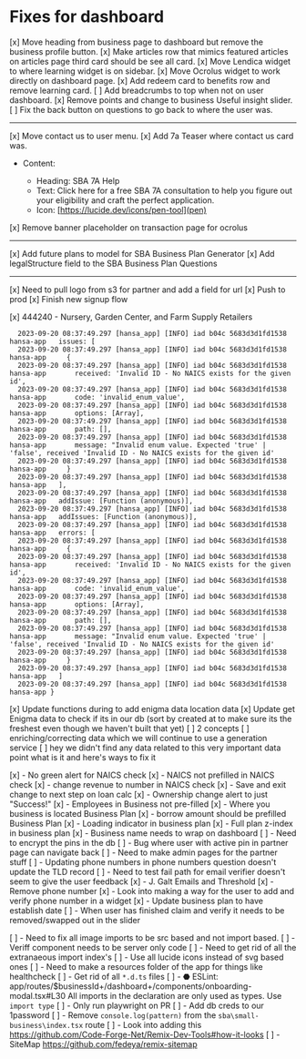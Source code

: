 # Fixes for dashboard

[x] Move heading from business page to dashboard but remove the business profile button.
[x] Make articles row that mimics featured articles on articles page third card should be see all card.
[x] Move Lendica widget to where learning widget is on sidebar.
[x] Move Ocrolus widget to work directly on dashboard page.
[x] Add redeem card to benefits row and remove learning card.
[ ] Add breadcrumbs to top when not on user dashboard.
[x] Remove points and change to business Useful insight slider.
[ ] Fix the back button on questions to go back to where the user was.

---

[x] Move contact us to user menu.
[x] Add 7a Teaser where contact us card was.

- Content:

  - Heading: SBA 7A Help
  - Text: Click here for a free SBA 7A consultation to help you figure out your eligibility and craft the perfect application.
  - Icon: [https://lucide.dev/icons/pen-tool](pen)

[x] Remove banner placeholder on transaction page for ocrolus

---

[x] Add future plans to model for SBA Business Plan Generator
[x] Add legalStructure field to the SBA Business Plan Questions

---

[x] Need to pull logo from s3 for partner and add a field for url
[x] Push to prod
[x] Finish new signup flow

[x] 444240 - Nursery, Garden Center, and Farm Supply Retailers
  ```
    2023-09-20 08:37:49.297 [hansa_app] [INFO] iad b04c 5683d3d1fd1538 hansa-app   issues: [
    2023-09-20 08:37:49.297 [hansa_app] [INFO] iad b04c 5683d3d1fd1538 hansa-app     {
    2023-09-20 08:37:49.297 [hansa_app] [INFO] iad b04c 5683d3d1fd1538 hansa-app       received: 'Invalid ID - No NAICS exists for the given id',
    2023-09-20 08:37:49.297 [hansa_app] [INFO] iad b04c 5683d3d1fd1538 hansa-app       code: 'invalid_enum_value',
    2023-09-20 08:37:49.297 [hansa_app] [INFO] iad b04c 5683d3d1fd1538 hansa-app       options: [Array],
    2023-09-20 08:37:49.297 [hansa_app] [INFO] iad b04c 5683d3d1fd1538 hansa-app       path: [],
    2023-09-20 08:37:49.297 [hansa_app] [INFO] iad b04c 5683d3d1fd1538 hansa-app       message: "Invalid enum value. Expected 'true' | 'false', received 'Invalid ID - No NAICS exists for the given id'
    2023-09-20 08:37:49.297 [hansa_app] [INFO] iad b04c 5683d3d1fd1538 hansa-app     }
    2023-09-20 08:37:49.297 [hansa_app] [INFO] iad b04c 5683d3d1fd1538 hansa-app   ],
    2023-09-20 08:37:49.297 [hansa_app] [INFO] iad b04c 5683d3d1fd1538 hansa-app   addIssue: [Function (anonymous)],
    2023-09-20 08:37:49.297 [hansa_app] [INFO] iad b04c 5683d3d1fd1538 hansa-app   addIssues: [Function (anonymous)],
    2023-09-20 08:37:49.297 [hansa_app] [INFO] iad b04c 5683d3d1fd1538 hansa-app   errors: [
    2023-09-20 08:37:49.297 [hansa_app] [INFO] iad b04c 5683d3d1fd1538 hansa-app     {
    2023-09-20 08:37:49.297 [hansa_app] [INFO] iad b04c 5683d3d1fd1538 hansa-app       received: 'Invalid ID - No NAICS exists for the given id',
    2023-09-20 08:37:49.297 [hansa_app] [INFO] iad b04c 5683d3d1fd1538 hansa-app       code: 'invalid_enum_value',
    2023-09-20 08:37:49.297 [hansa_app] [INFO] iad b04c 5683d3d1fd1538 hansa-app       options: [Array],
    2023-09-20 08:37:49.297 [hansa_app] [INFO] iad b04c 5683d3d1fd1538 hansa-app       path: [],
    2023-09-20 08:37:49.297 [hansa_app] [INFO] iad b04c 5683d3d1fd1538 hansa-app       message: "Invalid enum value. Expected 'true' | 'false', received 'Invalid ID - No NAICS exists for the given id'
    2023-09-20 08:37:49.297 [hansa_app] [INFO] iad b04c 5683d3d1fd1538 hansa-app     }
    2023-09-20 08:37:49.297 [hansa_app] [INFO] iad b04c 5683d3d1fd1538 hansa-app   ]
    2023-09-20 08:37:49.297 [hansa_app] [INFO] iad b04c 5683d3d1fd1538 hansa-app }
  ```
[x] Update functions during to add enigma data location data
[x] Update get Enigma data to check if its in our db (sort by created at to make sure its the freshest even though we haven't built that yet)
[ ] 2 concepts
  [ ] enriching/correcting data which we will continue to use a generation service
  [ ] hey we didn't find any data related to this very important data point what is it and here's ways to fix it


[x] - No green alert for NAICS check
[x] - NAICS not prefilled in NAICS check
[x] - change revenue to number in NAICS check
[x] - Save and exit change to next step on loan calc
[x] - Ownership change alert to just "Success!"
[x] - Employees in Business not pre-filled
[x] - Where you business is located Business Plan
[x] - borrow amount should be prefilled Business Plan
[x] - Loading indicator in business plan
[x] - Full plan z-index in business plan
[x] - Business name needs to wrap on dashboard
[ ] - Need to encrypt the pins in the db
[ ] - Bug where user with active pin in partner page can navigate back
[ ] - Need to make admin pages for the partner stuff
[ ] - Updating phone numbers in phone numbers question doesn't update the TLD record
[ ] - Need to test fail path for email verifier doesn't seem to give the user feedback
[x] - J. Galt Emails and Threshold
[x] - Remove phone number
  [x] - Look into making a way for the user to add and verify phone number in a widget
[x] - Update business plan to have establish date
[ ] - When user has finished claim and verify it needs to be removed/swapped out in the slider

[ ] - Need to fix all image imports to be src based and not import based.
[ ] - Veriff component needs to be server only code
[ ] - Need to get rid of all the extranaeous import index's
[ ] - Use all lucide icons instead of svg based ones
[ ] - Need to make a resources folder of the app for things like healthcheck
[ ] - Get rid of all `*.d.ts` files
[ ] - ⬣ ESLint: app/routes/$businessId+/dashboard+/components/onboarding-modal.tsx#L30
      All imports in the declaration are only used as types. Use `import type`
[ ] - Only run playwright on PR
[ ] - Add db creds to our 1password
[ ] - Remove `console.log(pattern)` from the `sba\small-business\index.tsx` route
[ ] - Look into adding this <https://github.com/Code-Forge-Net/Remix-Dev-Tools#how-it-looks>
[ ] - SiteMap <https://github.com/fedeya/remix-sitemap>
